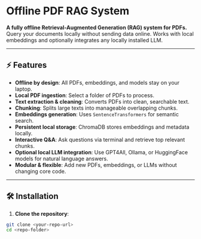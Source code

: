 # Offline PDF RAG System

**A fully offline Retrieval-Augmented Generation (RAG) system for PDFs.** Query your documents locally without sending data online. Works with local embeddings and optionally integrates any locally installed LLM.

---

## ⚡ Features

- **Offline by design**: All PDFs, embeddings, and models stay on your laptop.  
- **Local PDF ingestion**: Select a folder of PDFs to process.  
- **Text extraction & cleaning**: Converts PDFs into clean, searchable text.  
- **Chunking**: Splits large texts into manageable overlapping chunks.  
- **Embeddings generation**: Uses `SentenceTransformers` for semantic search.  
- **Persistent local storage**: ChromaDB stores embeddings and metadata locally.  
- **Interactive Q&A**: Ask questions via terminal and retrieve top relevant chunks.  
- **Optional local LLM integration**: Use GPT4All, Ollama, or HuggingFace models for natural language answers.  
- **Modular & flexible**: Add new PDFs, embeddings, or LLMs without changing core code.  

---

## 🛠 Installation

1. **Clone the repository**:

```bash
git clone <your-repo-url>
cd <repo-folder>
